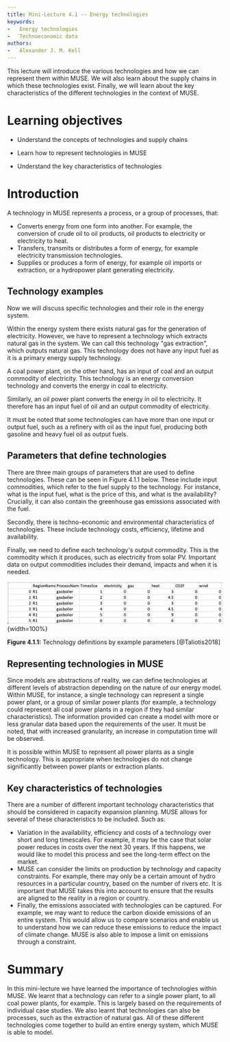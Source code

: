 ```yaml
---
title: Mini-Lecture 4.1 -- Energy technologies
keywords:
-   Energy technologies
-   Technoeconomic data
authors:
-   Alexander J. M. Kell
---
```


This lecture will introduce the various technologies and how we can represent them within MUSE. We will also learn about the supply chains in which these technologies exist. Finally, we will learn about the key characteristics of the different technologies in the context of MUSE.

# Learning objectives

- Understand the concepts of technologies and supply chains

- Learn how to represent technologies in MUSE

- Understand the key characteristics of technologies

# Introduction

A technology in MUSE represents a process, or a group of processes, that:

- Converts energy from one form into another. For example, the conversion of crude oil to oil products, oil products to electricity or electricity to heat.
- Transfers, transmits or distributes a form of energy, for example electricity transmission technologies.
- Supplies or produces a form of energy, for example oil imports or extraction, or a hydropower plant generating electricity.

## Technology examples

Now we will discuss specific technologies and their role in the energy system.

Within the energy system there exists natural gas for the generation of electricity. However, we have to represent a technology which extracts natural gas in the system. We can call this technology "gas extraction", which outputs natural gas. This technology does not have any input fuel as it is a primary energy supply technology.

A coal power plant, on the other hand, has an input of coal and an output commodity of electricity. This technology is an energy conversion technology and converts the energy in coal to electricity.

Similarly, an oil power plant converts the energy in oil to electricity. It therefore has an input fuel of oil and an output commodity of electricity.

It must be noted that some technologies can have more than one input or output fuel, such as a refinery with oil as the input fuel, producing both gasoline and heavy fuel oil as output fuels.

## Parameters that define technologies

There are three main groups of parameters that are used to define technologies. These can be seen in Figure 4.1.1 below. These include input commodities, which refer to the fuel supply to the technology. For instance, what is the input fuel, what is the price of this, and what is the availability? Crucially, it can also contain the greenhouse gas emissions associated with the fuel.

Secondly, there is techno-economic and environmental characteristics of technologies. These include technology costs, efficiency, lifetime and availability.

Finally, we need to define each technology's output commodity. This is the commodity which it produces, such as electricity from solar PV. Important data on output commodities includes their demand, impacts and when it is needed.

![](assets/Figure_4.1.1.png){width=100%}

**Figure 4.1.1:** Technology definitions by example parameters [@Taliotis2018]

## Representing technologies in MUSE

Since models are abstractions of reality, we can define technologies at different levels of abstraction depending on the nature of our energy model. Within MUSE, for instance, a single technology can represent a single power plant, or a group of similar power plants (for example, a technology could represent all coal power plants in a region if they had similar characteristics). The information provided can create a model with more or less granular data based upon the requirements of the user. It must be noted, that with increased granularity, an increase in computation time will be observed.

It is possible within MUSE to represent all power plants as a single technology. This is appropriate when technologies do not change significantly between power plants or extraction plants.

## Key characteristics of technologies

There are a number of different important technology characteristics that should be considered in capacity expansion planning. MUSE allows for several of these characteristics to be included. Such as:

- Variation in the availability, efficiency and costs of a technology over short and long timescales. For example, it may be the case that solar power reduces in costs over the next 30 years. If this happens, we would like to model this process and see the long-term effect on the market.
- MUSE can consider the limits on production by technology and capacity constraints. For example, there may only be a certain amount of hydro resources in a particular country, based on the number of rivers etc. It is important that MUSE takes this into account to ensure that the results are aligned to the reality in a region or country.
- Finally, the emissions associated with technologies can be captured. For example, we may want to reduce the carbon dioxide emissions of an entire system. This would allow us to compare scenarios and enable us to understand how we can reduce these emissions to reduce the impact of climate change. MUSE is also able to impose a limit on emissions through a constraint.

# Summary

In this mini-lecture we have learned the importance of technologies within MUSE. We learnt that a technology can refer to a single power plant, to all coal power plants, for example. This is largely based on the requirements of individual case studies. We also learnt that technologies can also be processes, such as the extraction of natural gas. All of these different technologies come together to build an entire energy system, which MUSE is able to model.
